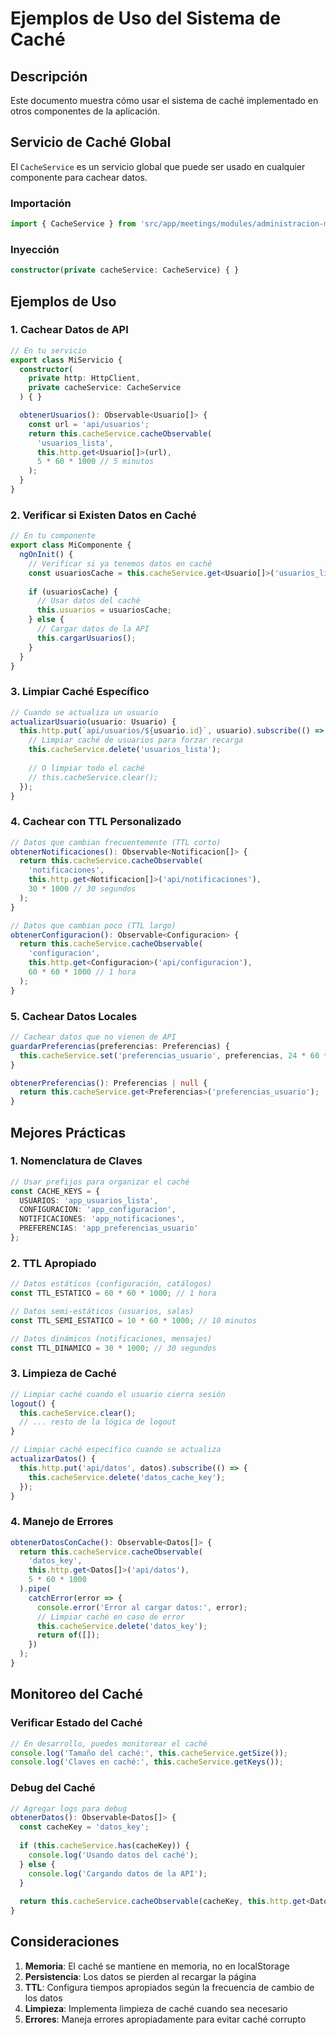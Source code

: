 # Ejemplos de Uso del Sistema de Caché

## Descripción

Este documento muestra cómo usar el sistema de caché implementado en otros componentes de la aplicación.

## Servicio de Caché Global

El `CacheService` es un servicio global que puede ser usado en cualquier componente para cachear datos.

### Importación

```typescript
import { CacheService } from 'src/app/meetings/modules/administracion-meetings/services/cache.service';
```

### Inyección

```typescript
constructor(private cacheService: CacheService) { }
```

## Ejemplos de Uso

### 1. Cachear Datos de API

```typescript
// En tu servicio
export class MiServicio {
  constructor(
    private http: HttpClient,
    private cacheService: CacheService
  ) { }

  obtenerUsuarios(): Observable<Usuario[]> {
    const url = 'api/usuarios';
    return this.cacheService.cacheObservable(
      'usuarios_lista',
      this.http.get<Usuario[]>(url),
      5 * 60 * 1000 // 5 minutos
    );
  }
}
```

### 2. Verificar si Existen Datos en Caché

```typescript
// En tu componente
export class MiComponente {
  ngOnInit() {
    // Verificar si ya tenemos datos en caché
    const usuariosCache = this.cacheService.get<Usuario[]>('usuarios_lista');
    
    if (usuariosCache) {
      // Usar datos del caché
      this.usuarios = usuariosCache;
    } else {
      // Cargar datos de la API
      this.cargarUsuarios();
    }
  }
}
```

### 3. Limpiar Caché Específico

```typescript
// Cuando se actualiza un usuario
actualizarUsuario(usuario: Usuario) {
  this.http.put(`api/usuarios/${usuario.id}`, usuario).subscribe(() => {
    // Limpiar caché de usuarios para forzar recarga
    this.cacheService.delete('usuarios_lista');
    
    // O limpiar todo el caché
    // this.cacheService.clear();
  });
}
```

### 4. Cachear con TTL Personalizado

```typescript
// Datos que cambian frecuentemente (TTL corto)
obtenerNotificaciones(): Observable<Notificacion[]> {
  return this.cacheService.cacheObservable(
    'notificaciones',
    this.http.get<Notificacion[]>('api/notificaciones'),
    30 * 1000 // 30 segundos
  );
}

// Datos que cambian poco (TTL largo)
obtenerConfiguracion(): Observable<Configuracion> {
  return this.cacheService.cacheObservable(
    'configuracion',
    this.http.get<Configuracion>('api/configuracion'),
    60 * 60 * 1000 // 1 hora
  );
}
```

### 5. Cachear Datos Locales

```typescript
// Cachear datos que no vienen de API
guardarPreferencias(preferencias: Preferencias) {
  this.cacheService.set('preferencias_usuario', preferencias, 24 * 60 * 60 * 1000); // 24 horas
}

obtenerPreferencias(): Preferencias | null {
  return this.cacheService.get<Preferencias>('preferencias_usuario');
}
```

## Mejores Prácticas

### 1. Nomenclatura de Claves

```typescript
// Usar prefijos para organizar el caché
const CACHE_KEYS = {
  USUARIOS: 'app_usuarios_lista',
  CONFIGURACION: 'app_configuracion',
  NOTIFICACIONES: 'app_notificaciones',
  PREFERENCIAS: 'app_preferencias_usuario'
};
```

### 2. TTL Apropiado

```typescript
// Datos estáticos (configuración, catálogos)
const TTL_ESTATICO = 60 * 60 * 1000; // 1 hora

// Datos semi-estáticos (usuarios, salas)
const TTL_SEMI_ESTATICO = 10 * 60 * 1000; // 10 minutos

// Datos dinámicos (notificaciones, mensajes)
const TTL_DINAMICO = 30 * 1000; // 30 segundos
```

### 3. Limpieza de Caché

```typescript
// Limpiar caché cuando el usuario cierra sesión
logout() {
  this.cacheService.clear();
  // ... resto de la lógica de logout
}

// Limpiar caché específico cuando se actualiza
actualizarDatos() {
  this.http.put('api/datos', datos).subscribe(() => {
    this.cacheService.delete('datos_cache_key');
  });
}
```

### 4. Manejo de Errores

```typescript
obtenerDatosConCache(): Observable<Datos[]> {
  return this.cacheService.cacheObservable(
    'datos_key',
    this.http.get<Datos[]>('api/datos'),
    5 * 60 * 1000
  ).pipe(
    catchError(error => {
      console.error('Error al cargar datos:', error);
      // Limpiar caché en caso de error
      this.cacheService.delete('datos_key');
      return of([]);
    })
  );
}
```

## Monitoreo del Caché

### Verificar Estado del Caché

```typescript
// En desarrollo, puedes monitorear el caché
console.log('Tamaño del caché:', this.cacheService.getSize());
console.log('Claves en caché:', this.cacheService.getKeys());
```

### Debug del Caché

```typescript
// Agregar logs para debug
obtenerDatos(): Observable<Datos[]> {
  const cacheKey = 'datos_key';
  
  if (this.cacheService.has(cacheKey)) {
    console.log('Usando datos del caché');
  } else {
    console.log('Cargando datos de la API');
  }
  
  return this.cacheService.cacheObservable(cacheKey, this.http.get<Datos[]>('api/datos'));
}
```

## Consideraciones

1. **Memoria**: El caché se mantiene en memoria, no en localStorage
2. **Persistencia**: Los datos se pierden al recargar la página
3. **TTL**: Configura tiempos apropiados según la frecuencia de cambio de los datos
4. **Limpieza**: Implementa limpieza de caché cuando sea necesario
5. **Errores**: Maneja errores apropiadamente para evitar caché corrupto
